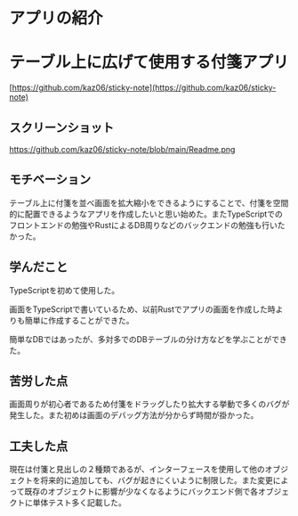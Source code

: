 # アプリの紹介

# テーブル上に広げて使用する付箋アプリ

[https://github.com/kaz06/sticky-note](https://github.com/kaz06/sticky-note)

## スクリーンショット
https://github.com/kaz06/sticky-note/blob/main/Readme.png

## モチベーション

テーブル上に付箋を並べ画面を拡大縮小をできるようにすることで、付箋を空間的に配置できるようなアプリを作成したいと思い始めた。またTypeScriptでのフロントエンドの勉強やRustによるDB周りなどのバックエンドの勉強も行いたかった。

## 学んだこと

TypeScriptを初めて使用した。

画面をTypeScriptで書いているため、以前Rustでアプリの画面を作成した時よりも簡単に作成することができた。

簡単なDBではあったが、多対多でのDBテーブルの分け方などを学ぶことができた。

## 苦労した点

画面周りが初心者であるため付箋をドラッグしたり拡大する挙動で多くのバグが発生した。また初めは画面のデバッグ方法が分からず時間が掛かった。

## 工夫した点

現在は付箋と見出しの２種類であるが、インターフェースを使用して他のオブジェクトを将来的に追加しても、バグが起きにくいように制限した。また変更によって既存のオブジェクトに影響が少なくなるようにバックエンド側で各オブジェクトに単体テスト多く記載した。
